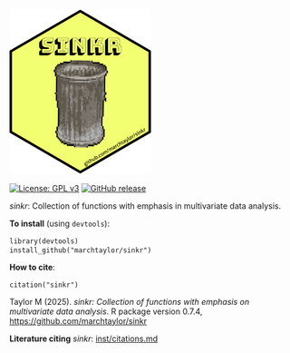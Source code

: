 <img src="hexSticker/hexSticker_sinkr.png" width="250"/>

[![License: GPL v3](https://img.shields.io/badge/License-GPL%20v3-blue.svg)](http://www.gnu.org/licenses/gpl-3.0) [![GitHub release](https://img.shields.io/github/release/marchtaylor/sinkr.svg)](https://github.com/marchtaylor/sinkr/releases)

*sinkr*: Collection of functions with emphasis in multivariate data analysis.

**To install** (using `devtools`):

```         
library(devtools)
install_github("marchtaylor/sinkr")
```

**How to cite**:

```         
citation("sinkr") 
```

Taylor M (2025). *sinkr: Collection of functions with emphasis on multivariate data analysis*. R package version 0.7.4, <https://github.com/marchtaylor/sinkr>



**Literature citing** *sinkr*: [inst/citations.md](inst/citations.md)
